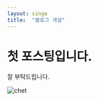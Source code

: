 ```yaml
---
layout: singe
title:  "블로그 개설"
---
```


# 첫 포스팅입니다.

잘 부탁드립니다.



![chet](/Users/jin-yun/Desktop/programing/gitBlog/jinyoon1205.github.io/images/2023-04-11-first-posting/chet.jpeg)
